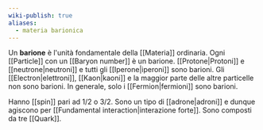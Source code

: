 ```yaml
---
wiki-publish: true
aliases:
  - materia barionica
---
```

Un **barione** è l'unità fondamentale della [[Materia]] ordinaria. Ogni [[Particle]] con un [[Baryon number]] è un barione. [[Protone|Protoni]] e [[neutrone|neutroni]] e tutti gli [[Iperone|iperoni]] sono barioni. Gli [[Electron|elettroni]], [[Kaon|kaoni]] e la maggior parte delle altre particelle non sono barioni. In generale, solo i [[Fermion|fermioni]] sono barioni.

Hanno [[spin]] pari ad $1/2$ o $3/2$. Sono un tipo di [[adrone|adroni]] e dunque agiscono per [[Fundamental interaction|interazione forte]]. Sono composti da tre [[Quark]].